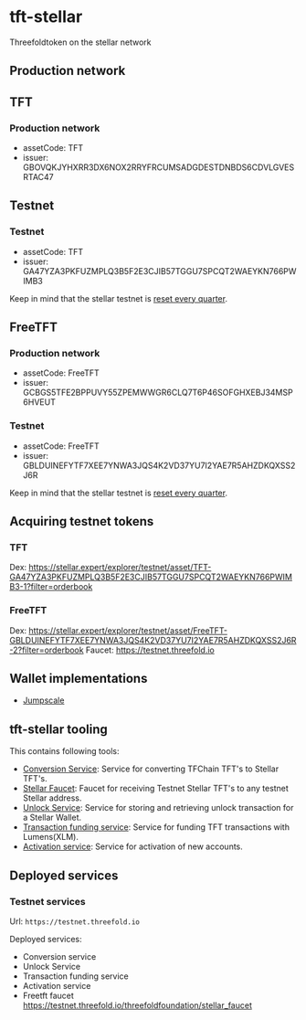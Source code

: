 # tft-stellar

Threefoldtoken on the stellar network

## Production network

## TFT

### Production network

- assetCode: TFT
- issuer: GBOVQKJYHXRR3DX6NOX2RRYFRCUMSADGDESTDNBDS6CDVLGVESRTAC47

## Testnet

### Testnet

- assetCode: TFT
- issuer: GA47YZA3PKFUZMPLQ3B5F2E3CJIB57TGGU7SPCQT2WAEYKN766PWIMB3

Keep in mind that the stellar testnet is [reset every quarter](https://www.stellar.org/developers/guides/concepts/test-net.html#periodic-reset-of-testnet-data).

## FreeTFT

### Production network

- assetCode: FreeTFT
- issuer: GCBGS5TFE2BPPUVY55ZPEMWWGR6CLQ7T6P46SOFGHXEBJ34MSP6HVEUT

### Testnet

- assetCode: FreeTFT
- issuer: GBLDUINEFYTF7XEE7YNWA3JQS4K2VD37YU7I2YAE7R5AHZDKQXSS2J6R

Keep in mind that the stellar testnet is [reset every quarter](https://www.stellar.org/developers/guides/concepts/test-net.html#periodic-reset-of-testnet-data).

## Acquiring testnet tokens

### TFT

Dex: https://stellar.expert/explorer/testnet/asset/TFT-GA47YZA3PKFUZMPLQ3B5F2E3CJIB57TGGU7SPCQT2WAEYKN766PWIMB3-1?filter=orderbook

### FreeTFT

Dex: https://stellar.expert/explorer/testnet/asset/FreeTFT-GBLDUINEFYTF7XEE7YNWA3JQS4K2VD37YU7I2YAE7R5AHZDKQXSS2J6R-2?filter=orderbook
Faucet: https://testnet.threefold.io

## Wallet implementations

- [Jumpscale](https://github.com/threefoldtech/jumpscaleX_libs/tree/development/JumpscaleLibs/clients/stellar)

## tft-stellar tooling

This contains following tools:

- [Conversion Service](ThreeBotPackages/conversion-service/readme.md): Service for converting TFChain TFT's to Stellar TFT's.
- [Stellar Faucet](ThreeBotPackages/stellar_faucet/readme.md): Faucet for receiving Testnet Stellar TFT's to any testnet Stellar address.
- [Unlock Service](ThreeBotPackages/unlock-service/readme.md): Service for storing and retrieving unlock transaction for a Stellar Wallet.
- [Transaction funding service](ThreeBotPackages/transactionfunding-service/readme.md): Service for funding TFT transactions with Lumens(XLM).
- [Activation service](ThreeBotPackages/activation-service/readme.md): Service for activation of new accounts.

## Deployed services

### Testnet services

Url: `https://testnet.threefold.io`

Deployed services:

- Conversion service
- Unlock Service
- Transaction funding service
- Activation service
- Freetft faucet https://testnet.threefold.io/threefoldfoundation/stellar_faucet
